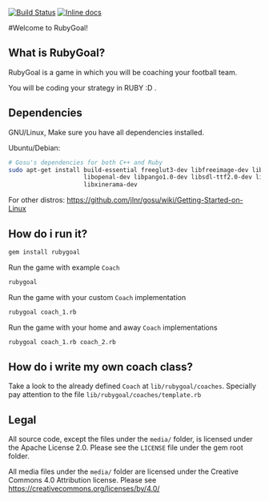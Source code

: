 [![Build Status](https://travis-ci.org/wyeworks/rubygoal.svg)](https://travis-ci.org/wyeworks/rubygoal)
[![Inline docs](http://inch-ci.org/github/wyeworks/rubygoal.svg?branch=master)](http://inch-ci.org/github/wyeworks/rubygoal)

#Welcome to RubyGoal!

## What is RubyGoal?

RubyGoal is a game in which you will be coaching your football team.

You will be coding your strategy in RUBY :D .

## Dependencies

GNU/Linux, Make sure you have all dependencies installed.

Ubuntu/Debian:

```bash
# Gosu's dependencies for both C++ and Ruby
sudo apt-get install build-essential freeglut3-dev libfreeimage-dev libgl1-mesa-dev \
                     libopenal-dev libpango1.0-dev libsdl-ttf2.0-dev libsndfile-dev \
                     libxinerama-dev
```

For other distros:  https://github.com/jlnr/gosu/wiki/Getting-Started-on-Linux

## How do i run it?

```bash
gem install rubygoal
```

Run the game with example `Coach`
```bash
rubygoal
```

Run the game with your custom `Coach` implementation
```bash
rubygoal coach_1.rb
```

Run the game with your home and away `Coach` implementations
```bash
rubygoal coach_1.rb coach_2.rb
```

## How do i write my own coach class?

Take a look to the already defined `Coach` at `lib/rubygoal/coaches`.
Specially pay attention to the file `lib/rubygoal/coaches/template.rb`



## Legal
All source code, except the files under the `media/` folder, is
licensed under the Apache License 2.0. Please see the `LICENSE` file under
the gem root folder.

All media files under the `media/` folder are licensed under the Creative
Commons 4.0 Attribution license. Please see https://creativecommons.org/licenses/by/4.0/
